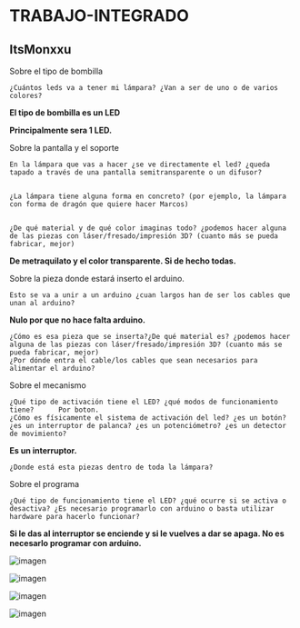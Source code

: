 # TRABAJO-INTEGRADO
## ItsMonxxu


Sobre el tipo de bombilla

    ¿Cuántos leds va a tener mi lámpara? ¿Van a ser de uno o de varios colores?
    
   **El tipo de bombilla es un LED**
    
   **Principalmente sera 1 LED.**
    

Sobre la pantalla y el soporte

    En la lámpara que vas a hacer ¿se ve directamente el led? ¿queda tapado a través de una pantalla semitransparente o un difusor?
    
    
    ¿La lámpara tiene alguna forma en concreto? (por ejemplo, la lámpara con forma de dragón que quiere hacer Marcos)
    
    
    ¿De qué material y de qué color imaginas todo? ¿podemos hacer alguna de las piezas con láser/fresado/impresión 3D? (cuanto más se pueda fabricar, mejor)
    
   **De metraquilato y el color transparente. Si de hecho todas.**
   

Sobre la pieza donde estará inserto el arduino.

    Esto se va a unir a un arduino ¿cuan largos han de ser los cables que unan al arduino?   
    
   **Nulo por que no hace falta arduino.**
    
    ¿Cómo es esa pieza que se inserta?¿De qué material es? ¿podemos hacer alguna de las piezas con láser/fresado/impresión 3D? (cuanto más se pueda fabricar, mejor)
    ¿Por dónde entra el cable/los cables que sean necesarios para alimentar el arduino?

Sobre el mecanismo

    ¿Qué tipo de activación tiene el LED? ¿qué modos de funcionamiento tiene?      Por boton.
    ¿Cómo es físicamente el sistema de activación del led? ¿es un botón? ¿es un interruptor de palanca? ¿es un potenciómetro? ¿es un detector de movimiento?          
  
  **Es un  interruptor.**
    
    ¿Donde está esta piezas dentro de toda la lámpara?

Sobre el programa

    ¿Qué tipo de funcionamiento tiene el LED? ¿qué ocurre si se activa o desactiva? ¿Es necesario programarlo con arduino o basta utilizar hardware para hacerlo funcionar?
   
   **Si le das al interruptor se enciende y si le vuelves a dar se apaga. No es necesarlo programar con arduino.**
   
   ![imagen](https://user-images.githubusercontent.com/78345639/116237758-ebd16600-a760-11eb-9c64-ff439ffb714e.png)

   ![imagen](https://user-images.githubusercontent.com/78345639/116237890-099ecb00-a761-11eb-96f2-8df59f18a7d2.png)
   
   ![imagen](https://user-images.githubusercontent.com/78345639/116237971-1f13f500-a761-11eb-93c7-e02679db5eac.png)

   ![imagen](https://user-images.githubusercontent.com/78345639/116238011-289d5d00-a761-11eb-83f8-9003eb692f58.png)

